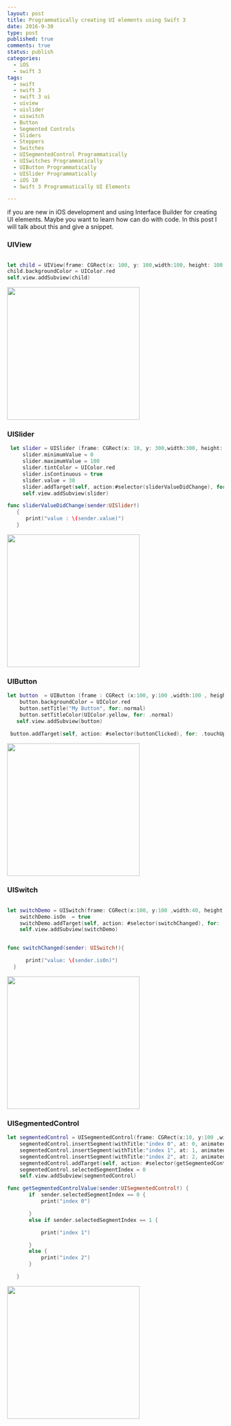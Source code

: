 ```yaml
---
layout: post
title: Programmatically creating UI elements using Swift 3
date: 2016-9-30
type: post
published: true
comments: true
status: publish
categories:
  - iOS
  - swift 3
tags:
  - swift
  - swift 3
  - swift 3 ui
  - uiview
  - uislider
  - uiswitch
  - Button
  - Segmented Controls
  - Sliders
  - Steppers
  - Switches
  - UISegmentedControl Programmatically
  - UISwitches Programmatically
  - UIButton Programmatically
  - UISlider Programmatically
  - iOS 10
  - Swift 3 Programmatically UI Elements

---
```


if you are new in iOS development and using Interface Builder for creating UI elements. Maybe you want to learn how can do with code. In this post I will talk about this and give a snippet.



### UIView

```swift

let child = UIView(frame: CGRect(x: 100, y: 100,width:100, height: 100))
child.backgroundColor = UIColor.red
self.view.addSubview(child)

```

<img src="/assets/Simulator Screen Shot 30 Sep 2016 13.19.40.png" width="308">

### UISlider

```swift
 let slider = UISlider (frame: CGRect(x: 10, y: 300,width:300, height: 100))
     slider.minimumValue = 0
     slider.maximumValue = 100
     slider.tintColor = UIColor.red
     slider.isContinuous = true
     slider.value = 30
     slider.addTarget(self, action:#selector(sliderValueDidChange), for: .valueChanged)
     self.view.addSubview(slider)
```

```swift
func sliderValueDidChange(sender:UISlider!)
   {
      print("value : \(sender.value)")
   }

```

<img src="/assets/Simulator Screen Shot 30 Sep 2016 13.56.51.png" width="308">


### UIButton

```swift
let button  = UIButton (frame : CGRect (x:100, y:100 ,width:100 , height:40))
    button.backgroundColor = UIColor.red
    button.setTitle("My Button", for:.normal)
    button.setTitleColor(UIColor.yellow, for: .normal)
   self.view.addSubview(button)
```



```swift
 button.addTarget(self, action: #selector(buttonClicked), for: .touchUpInside)
```




<img src="/assets/Simulator Screen Shot 30 Sep 2016 14.56.26.png" width="308">


### UISwitch


```swift

let switchDemo = UISwitch(frame: CGRect(x:100, y:100 ,width:40, height:40))
    switchDemo.isOn  = true
    switchDemo.addTarget(self, action: #selector(switchChanged), for: .valueChanged)
    self.view.addSubview(switchDemo)

```

```swift

func switchChanged(sender: UISwitch!){

      print("value: \(sender.isOn)")
  }

```
<img src="/assets/Simulator Screen Shot 30 Sep 2016 19.40.40.png" width="308">



### UISegmentedControl


```swift
let segmentedControl = UISegmentedControl(frame: CGRect(x:10, y:100 ,width:260, height:30))
    segmentedControl.insertSegment(withTitle:"index 0", at: 0, animated: false)
    segmentedControl.insertSegment(withTitle:"index 1", at: 1, animated: false)
    segmentedControl.insertSegment(withTitle:"index 2", at: 2, animated: false)
    segmentedControl.addTarget(self, action: #selector(getSegmentedControlValue), for: .valueChanged)
    segmentedControl.selectedSegmentIndex = 0
    self.view.addSubview(segmentedControl)

```

```swift
func getSegmentedControlValue(sender:UISegmentedControl!) {
       if  sender.selectedSegmentIndex == 0 {
           print("index 0")

       }
       else if sender.selectedSegmentIndex == 1 {

           print("index 1")

       }
       else {
           print("index 2")
       }

   }

```

<img src="/assets/Simulator Screen Shot 30 Sep 2016 19.43.35.png" width="308">

